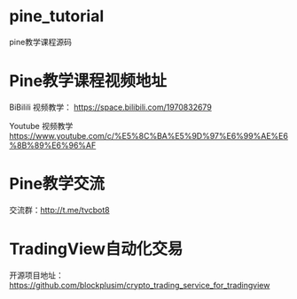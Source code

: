 # pine_tutorial
pine教学课程源码
 
# Pine教学课程视频地址 
 
BiBilili 视频教学： 
https://space.bilibili.com/1970832679 
 
Youtube 视频教学 
https://www.youtube.com/c/%E5%8C%BA%E5%9D%97%E6%99%AE%E6%8B%89%E6%96%AF
 
# Pine教学交流 
 
交流群：http://t.me/tvcbot8

# TradingView自动化交易
 
开源项目地址：https://github.com/blockplusim/crypto_trading_service_for_tradingview
